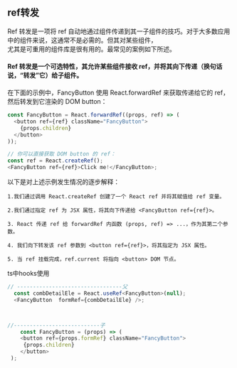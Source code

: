 ##  ref转发

Ref 转发是一项将 ref 自动地通过组件传递到其一子组件的技巧。对于大多数应用中的组件来说，这通常不是必需的。但其对某些组件，  
尤其是可重用的组件库是很有用的。最常见的案例如下所述。  

#### Ref 转发是一个可选特性，其允许某些组件接收 ref，并将其向下传递（换句话说，“转发”它）给子组件。

在下面的示例中，FancyButton 使用 React.forwardRef 来获取传递给它的 ref，然后转发到它渲染的 DOM button：

```js
const FancyButton = React.forwardRef((props, ref) => (
  <button ref={ref} className="FancyButton">
    {props.children}
  </button>
));

// 你可以直接获取 DOM button 的 ref：
const ref = React.createRef();
<FancyButton ref={ref}>Click me!</FancyButton>;
```


以下是对上述示例发生情况的逐步解释：

```
1.我们通过调用 React.createRef 创建了一个 React ref 并将其赋值给 ref 变量。

2.我们通过指定 ref 为 JSX 属性，将其向下传递给 <FancyButton ref={ref}>。

3. React 传递 ref 给 forwardRef 内函数 (props, ref) => ...，作为其第二个参数。

4. 我们向下转发该 ref 参数到 <button ref={ref}>，将其指定为 JSX 属性。

5. 当 ref 挂载完成，ref.current 将指向 <button> DOM 节点。

```


ts中hooks使用
```ts
// ---------------------------------父
  const combDetailEle = React.useRef<FancyButton>(null);
  <FancyButton  formRef={combDetailEle} />;



//---------------------------子
	const FancyButton = (props) => (
    <button ref={props.formRef} className="FancyButton">
     {props.children}
    </button>
 );
```

